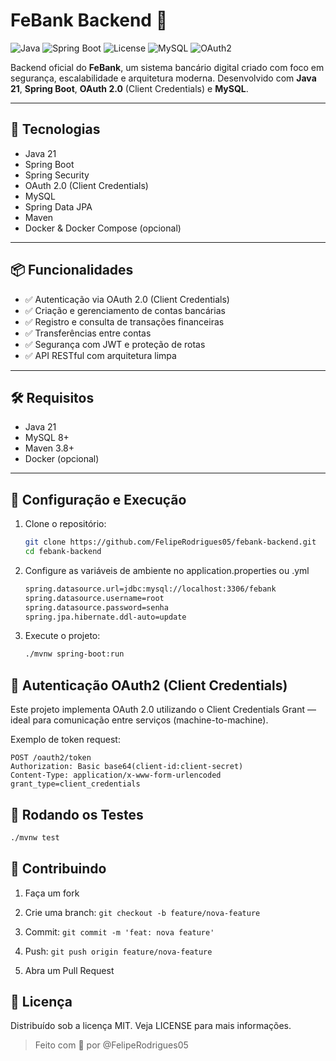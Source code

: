 # FeBank Backend 🏦

![Java](https://img.shields.io/badge/Java-21-blue?style=flat&logo=java)
![Spring Boot](https://img.shields.io/badge/Spring_Boot-3.5.3-success?style=flat&logo=springboot)
![License](https://img.shields.io/github/license/FelipeRodrigues05/febank-backend)
![MySQL](https://img.shields.io/badge/MySQL-8.0-informational?style=flat&logo=mysql)
![OAuth2](https://img.shields.io/badge/Auth-OAuth2.0-yellow?style=flat&logo=keycloak)

Backend oficial do **FeBank**, um sistema bancário digital criado com foco em segurança, escalabilidade e arquitetura moderna. Desenvolvido com **Java 21**, **Spring Boot**, **OAuth 2.0** (Client Credentials) e **MySQL**.

---

## 🚀 Tecnologias

- Java 21  
- Spring Boot  
- Spring Security  
- OAuth 2.0 (Client Credentials)  
- MySQL  
- Spring Data JPA  
- Maven  
- Docker & Docker Compose (opcional)

---

## 📦 Funcionalidades

- ✅ Autenticação via OAuth 2.0 (Client Credentials)  
- ✅ Criação e gerenciamento de contas bancárias  
- ✅ Registro e consulta de transações financeiras  
- ✅ Transferências entre contas  
- ✅ Segurança com JWT e proteção de rotas  
- ✅ API RESTful com arquitetura limpa

---

## 🛠️ Requisitos

- Java 21  
- MySQL 8+  
- Maven 3.8+  
- Docker (opcional)

---

## 🔧 Configuração e Execução

1. Clone o repositório:
   ```bash
   git clone https://github.com/FelipeRodrigues05/febank-backend.git
   cd febank-backend
   ```

2. Configure as variáveis de ambiente no application.properties ou .yml
   ```bash
   spring.datasource.url=jdbc:mysql://localhost:3306/febank
   spring.datasource.username=root
   spring.datasource.password=senha
   spring.jpa.hibernate.ddl-auto=update
   ```

3. Execute o projeto:
   ```bash
   ./mvnw spring-boot:run
   ```

## 🔐 Autenticação OAuth2 (Client Credentials)
Este projeto implementa OAuth 2.0 utilizando o Client Credentials Grant — ideal para comunicação entre serviços (machine-to-machine).

Exemplo de token request:

   ```http
   POST /oauth2/token
   Authorization: Basic base64(client-id:client-secret)
   Content-Type: application/x-www-form-urlencoded
   grant_type=client_credentials
   ```


## 🧪 Rodando os Testes
   ```bash
   ./mvnw test
   ```

## 🤝 Contribuindo

1. Faça um fork

2. Crie uma branch: `git checkout -b feature/nova-feature`

3. Commit: `git commit -m 'feat: nova feature'`

4. Push: `git push origin feature/nova-feature`

5. Abra um Pull Request

## 📄 Licença

Distribuído sob a licença MIT. Veja LICENSE para mais informações.

> Feito com 💚 por @FelipeRodrigues05
